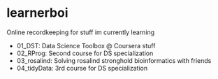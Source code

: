 # learnerboi
Online recordkeeping for stuff im currently learning

- 01_DST: Data Science Toolbox @ Coursera stuff
- 02_RProg: Second course for DS specialization
- 03_rosalind: Solving rosalind stronghold bioinformatics with friends
- 04_tidyData: 3rd course for DS specialization